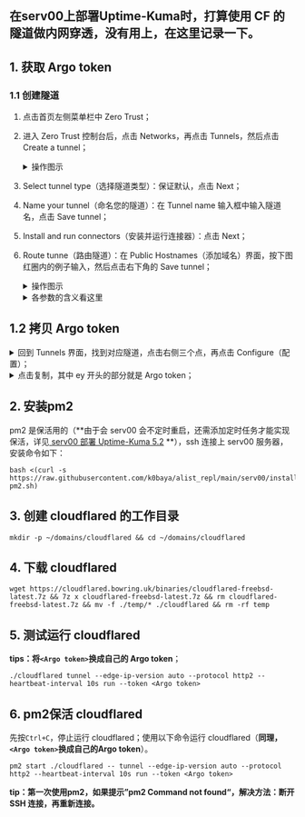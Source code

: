 ## 在serv00上部署Uptime-Kuma时，打算使用 CF 的隧道做内网穿透，没有用上，在这里记录一下。

## 1.  获取 Argo token

### 1.1 创建隧道
1. 点击首页左侧菜单栏中 Zero Trust；
2. 进入 Zero Trust 控制台后，点击 Networks，再点击 Tunnels，然后点击 Create a tunnel；
    <details><summary>操作图示</summary>
    <p>
    
    ![image](https://github.com/AlanFox240416/wplinote/assets/167155570/49729b0b-132e-4840-8f5c-340a9500d068)
    
    </p>
    </details> 

1. Select tunnel type（选择隧道类型）：保证默认，点击 Next；
2. Name your tunnel（命名您的隧道）：在 Tunnel name 输入框中输入隧道名，点击 Save tunnel；
3. Install and run connectors（安装并运行连接器）：点击 Next；
4. Route tunne（路由隧道）：在 Public Hostnames（添加域名）界面，按下图红圈内的例子输入，然后点击右下角的 Save tunnel；

    <details><summary>操作图示</summary>
    <p>
    
    ![image](https://github.com/AlanFox240416/wplinote/assets/167155570/1be626e3-6470-4446-bca1-cdfcf200bf60)
    
    </p>
    </details> 

    <details><summary>各参数的含义看这里</summary>
    <p>
    
    | **Parameter** | **Value**                                                                 |
    |:-------------:|:-------------------------------------------------------------------------:|
    | Subdomain（子域名）  | xxx，后续可以通过xxx.example.com访问                                  |
    | Domain（域名）      | 选择在Cloudflare解析的任一域名example.com                              |
    | Path（路径）       | 留空                                                                    |
    | Type（代理类型）    | HTTP，因为Cloudflare会自动代理HTTPS                                   |
    | URL（代理的IP+端口） | localhost:port（PORT为主机上为该服务放行的端口）                      |
    
    
    </p>
    </details> 

## 1.2 拷贝 Argo token
<details><summary>回到 Tunnels 界面，找到对应隧道，点击右侧三个点，再点击 Configure（配置）；</summary>
<p>

![image](https://github.com/AlanFox240416/wplinote/assets/167155570/e158c1c1-e089-4439-8bf1-f350ed240fb9)

</p>
</details> 

<details><summary>点击复制，其中 ey 开头的部分就是 Argo token；</summary>
<p>

![image](https://github.com/AlanFox240416/wplinote/assets/167155570/022acfec-90b5-4aa9-ac91-27fd505a09c0)

</p>
</details> 

## 2. 安装pm2
pm2 是保活用的（**由于会 serv00 会不定时重启，还需添加定时任务才能实现保活，详见[ serv00 部署 Uptime-Kuma 5.2](https://note.wrb.me/post/9.html) **），ssh 连接上 serv00 服务器，安装命令如下：
```shell
bash <(curl -s https://raw.githubusercontent.com/k0baya/alist_repl/main/serv00/install-pm2.sh)
```

## 3. 创建 cloudflared 的工作目录
```shell
mkdir -p ~/domains/cloudflared && cd ~/domains/cloudflared
```

## 4. 下载 cloudflared
```shell
wget https://cloudflared.bowring.uk/binaries/cloudflared-freebsd-latest.7z && 7z x cloudflared-freebsd-latest.7z && rm cloudflared-freebsd-latest.7z && mv -f ./temp/* ./cloudflared && rm -rf temp
```

## 5.  测试运行 cloudflared
**tips：将`<Argo token>`换成自己的 Argo token**；
```shell
./cloudflared tunnel --edge-ip-version auto --protocol http2 --heartbeat-interval 10s run --token <Argo token>
```

## 6. pm2保活 cloudflared
先按`Ctrl+C`，停止运行 cloudflared；使用以下命令运行 cloudflared（**同理，`<Argo token>`换成自己的Argo token**）。
```shell
pm2 start ./cloudflared -- tunnel --edge-ip-version auto --protocol http2 --heartbeat-interval 10s run --token <Argo token>
```
**tip：第一次使用pm2，如果提示”pm2 Command not found“，解决方法：断开 SSH 连接，再重新连接。**